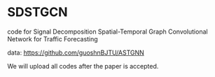 # SDSTGCN
code for Signal Decomposition Spatial-Temporal Graph Convolutional Network for Traffic Forecasting

data: https://github.com/guoshnBJTU/ASTGNN

We will upload all codes after the paper is accepted.
